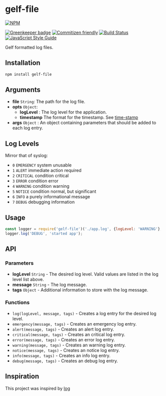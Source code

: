 # gelf-file

[![NPM](https://nodei.co/npm/gelf-file.png?compact=true)](https://nodei.co/npm/gelf-file/)

[![Greenkeeper badge](https://badges.greenkeeper.io/jessie-codes/gelf-file.svg)](https://greenkeeper.io/)
[![Commitizen friendly](https://img.shields.io/badge/commitizen-friendly-brightgreen.svg)](http://commitizen.github.io/cz-cli/)
[![Build Status](https://travis-ci.org/jessie-codes/gelf-file.svg?branch=master)](https://travis-ci.org/jessie-codes/gelf-file)
[![JavaScript Style Guide](https://img.shields.io/badge/code_style-standard-brightgreen.svg)](https://standardjs.com)

Gelf formatted log files.

## Installation

```bash
npm install gelf-file
```

## Arguments

+ **file** `String`: The path for the log file.
+ **opts** `Object`:
	+ **logLevel** : The log level for the application.
	+ **timestamp** The format for the timestamp. See [time-stamp](https://www.npmjs.com/package/time-stamp)
+ **args** `Object` : An object containing parameters that should be added to each log entry.

## Log Levels

 Mirror that of syslog:
 
  - `0` `EMERGENCY`   system unusable
  - `1` `ALERT`       immediate action required
  - `2` `CRITICAL`    condition critical
  - `3` `ERROR`       condition error
  - `4` `WARNING`     condition warning
  - `5` `NOTICE`      condition normal, but significant 
  - `6` `INFO`        a purely informational message
  - `7` `DEBUG`       debugging information

## Usage

```javascript
const logger = require('gelf-file')('./app.log', {logLevel: 'WARNING'}, {app: 'my-app'});
logger.log('DEBUG', 'started app');
```

## API

### Parameters
+ **logLevel** `String` - The desired log level. Valid values are listed in the log level list above.
+ **message** `String` - The log message.
+ **tags** `Object` - Additional information to store with the log message.

### Functions
+ `log(logLevel, message, tags)` - Creates a log entry for the desired log level.
+ `emergency(message, tags)` - Creates an emergency log entry.
+ `alert(message, tags)` - Creates an alert log entry.
+ `critical(message, tags)` - Creates an critical log entry.
+ `error(message, tags)` - Creates an error log entry.
+ `warning(message, tags)` - Creates an warning log entry.
+ `notice(message, tags)` - Creates an notice log entry.
+ `info(message, tags)` - Creates an info log entry.
+ `debug(message, tags)` - Creates an debug log entry.

## Inspiration

This project was inspired by [log](https://www.npmjs.com/package/log)